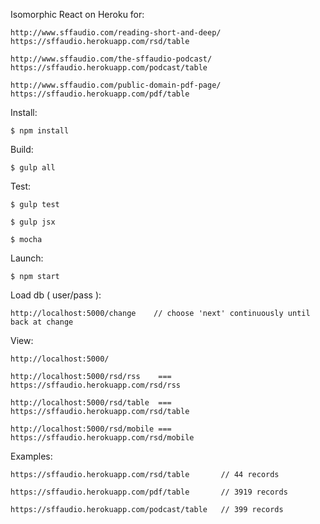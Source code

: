 
Isomorphic React on Heroku for: 

    http://www.sffaudio.com/reading-short-and-deep/
    https://sffaudio.herokuapp.com/rsd/table

    http://www.sffaudio.com/the-sffaudio-podcast/
    https://sffaudio.herokuapp.com/podcast/table

    http://www.sffaudio.com/public-domain-pdf-page/
    https://sffaudio.herokuapp.com/pdf/table
    
Install:

    $ npm install

Build:

    $ gulp all

Test:

    $ gulp test

    $ gulp jsx

    $ mocha

Launch:

    $ npm start

Load db ( user/pass ):

    http://localhost:5000/change    // choose 'next' continuously until back at change

View:

    http://localhost:5000/

    http://localhost:5000/rsd/rss    === https://sffaudio.herokuapp.com/rsd/rss

    http://localhost:5000/rsd/table  === https://sffaudio.herokuapp.com/rsd/table

    http://localhost:5000/rsd/mobile === https://sffaudio.herokuapp.com/rsd/mobile

Examples:

    https://sffaudio.herokuapp.com/rsd/table       // 44 records

    https://sffaudio.herokuapp.com/pdf/table       // 3919 records

    https://sffaudio.herokuapp.com/podcast/table   // 399 records
